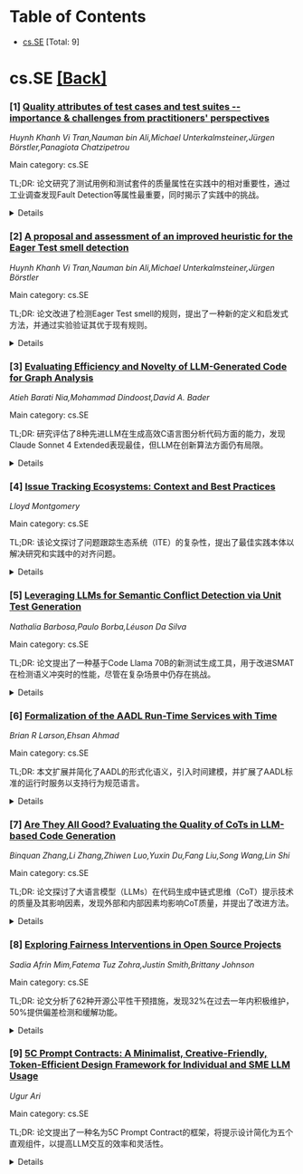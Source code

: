 <div id=toc></div>

# Table of Contents

- [cs.SE](#cs.SE) [Total: 9]


<div id='cs.SE'></div>

# cs.SE [[Back]](#toc)

### [1] [Quality attributes of test cases and test suites -- importance & challenges from practitioners' perspectives](https://arxiv.org/abs/2507.06343)
*Huynh Khanh Vi Tran,Nauman bin Ali,Michael Unterkalmsteiner,Jürgen Börstler,Panagiota Chatzipetrou*

Main category: cs.SE

TL;DR: 论文研究了测试用例和测试套件的质量属性在实践中的相对重要性，通过工业调查发现Fault Detection等属性最重要，同时揭示了实践中的挑战。


<details>
  <summary>Details</summary>
Motivation: 理解测试用例和测试套件质量属性的相对重要性及实践中的挑战，为研究方向和公司支持提供依据。

Method: 基于文献综述设计问卷，通过LinkedIn采样，收集354份从业者反馈。

Result: Fault Detection、Usability等属性最重要，资源效率等属性意见分歧；挑战包括定义不足、缺乏指标等。

Conclusion: 研究结果可为学术研究方向和企业支持实践者提供指导，以提升测试质量。

Abstract: Context: The quality of the test suites and the constituent test cases
significantly impacts confidence in software testing. While research has
identified several quality attributes of test cases and test suites, there is a
need for a better understanding of their relative importance in practice.
Objective: We investigate practitioners' perceptions regarding the relative
importance of quality attributes of test cases and test suites and the
challenges they face in ensuring the perceived important quality attributes.
Method: We conducted an industrial survey using a questionnaire based on the
quality attributes identified in an extensive literature review. We used a
sampling strategy that leverages LinkedIn to draw a large and heterogeneous
sample of professionals with experience in software testing. Results: We
collected 354 responses from practitioners with a wide range of experience. We
found that the majority of practitioners rated Fault Detection, Usability,
Maintainability, Reliability, and Coverage to be the most important quality
attributes. Resource Efficiency, Reusability, and Simplicity received the most
divergent opinions, which, according to our analysis, depend on the
software-testing contexts. We identified common challenges that apply to the
important attributes, namely inadequate definition, lack of useful metrics,
lack of an established review process, and lack of external support.
Conclusion: The findings point out where practitioners actually need further
support with respect to achieving high-quality test cases and test suites under
different software testing contexts. The findings can serve as a guideline for
academic researchers when looking for research directions on the topic. The
findings can also be used to encourage companies to provide more support to
practitioners to achieve high-quality test cases and test suites.

</details>


### [2] [A proposal and assessment of an improved heuristic for the Eager Test smell detection](https://arxiv.org/abs/2507.06354)
*Huynh Khanh Vi Tran,Nauman bin Ali,Michael Unterkalmsteiner,Jürgen Börstler*

Main category: cs.SE

TL;DR: 论文改进了检测Eager Test smell的规则，提出了一种新的定义和启发式方法，并通过实验验证其优于现有规则。


<details>
  <summary>Details</summary>
Motivation: 现有检测Eager Test smell的规则存在不足，导致检测结果不一致，无法满足实践需求。

Method: 通过文献综述分析现有定义和规则，提出新的定义和启发式方法，并在300个Java单元测试案例中手动验证。

Result: 发现现有规则因定义不明确导致检测结果不一致，新启发式方法能更准确地识别Eager Test smell。

Conclusion: 新启发式方法更精确地捕捉了Eager Test smell的本质，有望解决实践中的问题。

Abstract: Context: The evidence for the prevalence of test smells at the unit testing
level has relied on the accuracy of detection tools, which have seen intense
research in the last two decades. The Eager Test smell, one of the most
prevalent, is often identified using simplified detection rules that
practitioners find inadequate. Objective: We aim to improve the rules for
detecting the Eager Test smell. Method: We reviewed the literature on test
smells to analyze the definitions and detection rules of the Eager Test smell.
We proposed a novel, unambiguous definition of the test smell and a heuristic
to address the limitations of the existing rules. We evaluated our heuristic
against existing detection rules by manually applying it to 300 unit test cases
in Java. Results: Our review identified 56 relevant studies. We found that
inadequate interpretations of original definitions of the Eager Test smell led
to imprecise detection rules, resulting in a high level of disagreement in
detection outcomes. Also, our heuristic detected patterns of eager and
non-eager tests that existing rules missed. Conclusion: Our heuristic captures
the essence of the Eager Test smell more precisely; hence, it may address
practitioners' concerns regarding the adequacy of existing detection rules.

</details>


### [3] [Evaluating Efficiency and Novelty of LLM-Generated Code for Graph Analysis](https://arxiv.org/abs/2507.06463)
*Atieh Barati Nia,Mohammad Dindoost,David A. Bader*

Main category: cs.SE

TL;DR: 研究评估了8种先进LLM在生成高效C语言图分析代码方面的能力，发现Claude Sonnet 4 Extended表现最佳，但LLM在创新算法方面仍有局限。


<details>
  <summary>Details</summary>
Motivation: 现有研究多关注功能正确性或高级语言（如Python），缺乏对LLM生成高效C语言代码的系统评估。

Method: 采用两种方法：一是测试LLM生成优于现有算法的代码能力，二是评估其生成可集成到基准测试中的图算法能力。

Result: Claude Sonnet 4 Extended在生成即用代码和效率方面表现最佳，甚至超越人工编写的基线。

Conclusion: 当代LLM擅长优化和集成现有算法，但在发明新技术方面仍有不足。

Abstract: Large Language Models (LLMs) are increasingly used to automate software
development, yet most prior evaluations focus on functional correctness or
high-level languages such as Python. We present the first systematic study of
LLMs' ability to generate efficient C implementations of graph-analysis
routines--code that must satisfy the stringent runtime and memory constraints.
Eight state-of-the-art models (OpenAI ChatGPT o3 and o4-mini-high, Anthropic
Claude 4 Sonnet and Sonnet Extended, Google Gemini 2.5 Flash and Pro, xAI Grok
3-Think, and DeepSeek DeepThink R1) are benchmarked by two distinct approaches.
The first approach checks the ability of LLMs in generating an algorithm
outperforming other present algorithms in the benchmark. The second approach
evaluates the ability of LLMs to generate graph algorithms for integration into
the benchmark. Results show that Claude Sonnet 4 Extended achieves the best
result in the case of ready-to-use code generation and efficiency,
outperforming human-written baselines in triangle counting. The study confirms
that contemporary LLMs excel at optimizing and integrating established
algorithms but not inventing novel techniques. We provide prompts, the first
approach's generated code, and measurement scripts to foster reproducible
research.

</details>


### [4] [Issue Tracking Ecosystems: Context and Best Practices](https://arxiv.org/abs/2507.06704)
*Lloyd Montgomery*

Main category: cs.SE

TL;DR: 该论文探讨了问题跟踪生态系统（ITE）的复杂性，提出了最佳实践本体以解决研究和实践中的对齐问题。


<details>
  <summary>Details</summary>
Motivation: 理解问题跟踪生态系统（ITE）的复杂性和多样性，填补现有研究的空白。

Method: 通过访谈从业者和对多种问题跟踪系统（ITS）进行档案分析。

Result: 揭示了ITE问题的上下文依赖性，提出了最佳实践本体。

Conclusion: 需要更多上下文特定的ITE研究，最佳实践本体有助于对齐研究和实践。

Abstract: Issue Tracking Systems (ITSs), such as GitHub and Jira, are popular tools
that support Software Engineering (SE) organisations through the management of
``issues'', which represent different SE artefacts such as requirements,
development tasks, and maintenance items. ITSs also support internal linking
between issues, and external linking to other tools and information sources.
This provides SE organisations key forms of documentation, including forwards
and backwards traceability (e.g., Feature Requests linked to sprint releases
and code commits linked to Bug Reports). An Issue Tracking Ecosystem (ITE) is
the aggregate of the central ITS and the related SE artefacts, stakeholders,
and processes -- with an emphasis on how these contextual factors interact with
the ITS. The quality of ITEs is central to the success of these organisations
and their software products. There are challenges, however, within ITEs,
including complex networks of interlinked artefacts and diverse workflows.
While ITSs have been the subject of study in SE research for decades, ITEs as a
whole need further exploration.
  In this thesis, I undertake the challenge of understanding ITEs at a broader
level, addressing these questions regarding complexity and diversity. I
interviewed practitioners and performed archival analysis on a diverse set of
ITSs. These analyses revealed the context-dependent nature of ITE problems,
highlighting the need for context-specific ITE research. While previous work
has produced many solutions to specific ITS problems, these solutions are not
consistently framed in a context-rich and comparable way, leading to a desire
for more aligned solutions across research and practice. To address this
emergent information and lack of alignment, I created the Best Practice
Ontology for ITEs. <... truncated due to arXiv abstract character limit ...>

</details>


### [5] [Leveraging LLMs for Semantic Conflict Detection via Unit Test Generation](https://arxiv.org/abs/2507.06762)
*Nathalia Barbosa,Paulo Borba,Léuson Da Silva*

Main category: cs.SE

TL;DR: 论文提出了一种基于Code Llama 70B的新测试生成工具，用于改进SMAT在检测语义冲突时的性能，尽管在复杂场景中仍存在挑战。


<details>
  <summary>Details</summary>
Motivation: 传统合并工具无法检测语义冲突，SMAT虽有效但存在高假阴性率，研究探索LLM是否能克服现有测试生成工具的局限性。

Method: 集成基于Code Llama 70B的新测试生成工具到SMAT中，评估不同交互策略、提示内容和参数配置的效果。

Result: LLM生成的测试在复杂场景中仍具挑战性和计算成本高，但显示出改进语义冲突检测的潜力。

Conclusion: LLM在测试生成方面有潜力，但需进一步优化以应对复杂系统的需求。

Abstract: Semantic conflicts arise when a developer introduces changes to a codebase
that unintentionally affect the behavior of changes integrated in parallel by
other developers. Traditional merge tools are unable to detect such conflicts,
so complementary tools like SMAT have been proposed. SMAT relies on generating
and executing unit tests: if a test fails on the base version, passes on a
developer's modified version, but fails again after merging with another
developer's changes, a semantic conflict is indicated. While SMAT is effective
at detecting conflicts, it suffers from a high rate of false negatives, partly
due to the limitations of unit test generation tools such as Randoop and
Evosuite. To investigate whether large language models (LLMs) can overcome
these limitations, we propose and integrate a new test generation tool based on
Code Llama 70B into SMAT. We explore the model's ability to generate tests
using different interaction strategies, prompt contents, and parameter
configurations. Our evaluation uses two samples: a benchmark with simpler
systems from related work, and a more significant sample based on complex,
real-world systems. We assess the effectiveness of the new SMAT extension in
detecting conflicts. Results indicate that, although LLM-based test generation
remains challenging and computationally expensive in complex scenarios, there
is promising potential for improving semantic conflict detection.
  --
  Conflitos sem^anticos surgem quando um desenvolvedor introduz mudan\c{c}as em
uma base de c\'odigo que afetam, de forma n~ao intencional, o comportamento de
altera\c{c}~oes integradas em paralelo por outros desenvolvedores. Ferramentas
tradicionais de merge n~ao conseguem detectar esse tipo de conflito, por isso
ferramentas complementares como o SMAT foram propostas. O SMAT depende da
gera\c{c}~ao e execu\c{c}~ao de testes de unidade: se um teste falha na vers~ao
base, passa na vers~ao modificada por um desenvolvedor, mas volta a falhar
ap\'os o merge com as mudan\c{c}as de outro desenvolvedor, um conflito
sem^antico \'e identificado. Embora o SMAT seja eficaz na detec\c{c}~ao de
conflitos, apresenta alta taxa de falsos negativos, em parte devido \`as
limita\c{c}~oes das ferramentas de gera\c{c}~ao de testes como Randoop e
Evosuite. Para investigar se modelos de linguagem de grande porte (LLMs) podem
superar essas limita\c{c}~oes, propomos e integramos ao SMAT uma nova
ferramenta de gera\c{c}~ao de testes baseada no Code Llama 70B. Exploramos a
capacidade do modelo de gerar testes utilizando diferentes estrat\'egias de
intera\c{c}~ao, conte\'udos de prompts e configura\c{c}~oes de par^ametros.
Nossa avalia\c{c}~ao utiliza duas amostras: um benchmark com sistemas mais
simples, usados em trabalhos relacionados, e uma amostra mais significativa
baseada em sistemas complexos e reais. Avaliamos a efic\'acia da nova extens~ao
do SMAT na detec\c{c}~ao de conflitos. Os resultados indicam que, embora a
gera\c{c}~ao de testes por LLM em cen\'arios complexos ainda seja desafiadora e
custosa computacionalmente, h\'a potencial promissor para aprimorar a
detec\c{c}~ao de conflitos sem^anticos.

</details>


### [6] [Formalization of the AADL Run-Time Services with Time](https://arxiv.org/abs/2507.06881)
*Brian R Larson,Ehsan Ahmad*

Main category: cs.SE

TL;DR: 本文扩展并简化了AADL的形式化语义，引入时间建模，并扩展了AADL标准的运行时服务以支持行为规范语言。


<details>
  <summary>Details</summary>
Motivation: AADL标准缺乏对时间的明确建模，且运行时服务未涵盖行为规范语言的需求。

Method: 使用基于Kripke结构的模态逻辑进行形式化建模，并扩展AADL运行时服务以支持BLESS和BA语言。

Result: 提出了一个包含时间建模的AADL运行时服务实现示例，展示了HAMR工具对BLESS行为的支持。

Conclusion: 该研究填补了AADL在时间建模和行为规范语言支持上的空白，为嵌入式系统设计提供了更完整的工具链。

Abstract: The Architecture Analysis & Design Language (AADL) is an architecture
description language for design of cyber-physical systems--machines controlled
by software. The AADL standard, SAE International AS5506D, describes Run-Time
Services (RTS) to be provided to execute AADL models in accordance with
semantics defined by the standard. The RTS of primary concern are transport
services and timing services. Although, the study presented in [1] sets a
foundation for the formal semantics of AADL, but without modeling time. This
paper extends and simplifies this formalization using a modal logic defined by
a Kripke structure, to explicitly include time. The RTS defined in the AADL
standard are also expanded to support reactive state-transition machines of the
Behavior Specification annex standard language (BA) and its closely-related,
formally-defined counterpart, the Behavior Language for Embedded Systems with
Software (BLESS). An example of AADL RTS with time, implemented by the High
Assurance Modeling and Rapid Engineering for Embedded Systems (HAMR) for
state-transition machine behavior written in BLESS, is also presented.

</details>


### [7] [Are They All Good? Evaluating the Quality of CoTs in LLM-based Code Generation](https://arxiv.org/abs/2507.06980)
*Binquan Zhang,Li Zhang,Zhiwen Luo,Yuxin Du,Fang Liu,Song Wang,Lin Shi*

Main category: cs.SE

TL;DR: 论文探讨了大语言模型（LLMs）在代码生成中链式思维（CoT）提示技术的质量及其影响因素，发现外部和内部因素均影响CoT质量，并提出了改进方法。


<details>
  <summary>Details</summary>
Motivation: 研究LLMs生成的CoT质量及其对代码生成的影响，以提升代码的正确性和可靠性。

Method: 通过分析1,023个失败代码样本和210个CoT-代码对，评估CoT质量，并通过提示LLMs改进低质量CoT。

Result: 发现外部因素（53.60%）和内部因素（40.10%）影响CoT质量；即使CoT正确，18.5%的代码仍有错误；改进低质量CoT可行。

Conclusion: 研究揭示了CoT在代码生成中的关键挑战，为提升LLM推理和可靠性提供了方向。

Abstract: Large language models (LLMs) have demonstrated impressive performance in code
generation, particularly when augmented with chain-of-thought (CoT) prompting
techniques. They break down requirements into intermediate reasoning steps,
which act as design rationales to guide LLMs in writing code like human
programmers. Thus, the quality of these steps is crucial for ensuring the
correctness and reliability of the generated code. However, little is known
about the quality of CoT generated by LLMs. To what extent can we trust the
thoughts generated by LLMs? How good are they? This paper empirically explores
the external and internal factors of why LLMs generate unsatisfactory CoTs by
analyzing 1,023 failed code samples on two widely used code generation
benchmarks. We also evaluate their impact on code generation performance by
analyzing 210 CoT-code pairs and refining the unsatisfied CoTs by prompting
LLMs. Our study reveals three key findings: (1) External factors (53.60%), such
as unclear requirements and lack of context, mainly affect CoT quality, while
internal factors (40.10%) stem from LLMs' misunderstanding prompts. (2) Even
when CoTs are correct, 18.5% of the generated code contains errors due to
instruction-following issues; conversely, 11.90% of correct code is paired with
flawed CoTs. (3) Refining low-quality CoTs is feasible, i.e., LLMs improve when
given detailed problem descriptions. These findings highlight key challenges in
CoT-based code generation and suggest directions for improving LLM reasoning
and reliability.

</details>


### [8] [Exploring Fairness Interventions in Open Source Projects](https://arxiv.org/abs/2507.07026)
*Sadia Afrin Mim,Fatema Tuz Zohra,Justin Smith,Brittany Johnson*

Main category: cs.SE

TL;DR: 论文分析了62种开源公平性干预措施，发现32%在过去一年内积极维护，50%提供偏差检测和缓解功能。


<details>
  <summary>Details</summary>
Motivation: 机器学习模型的偏见在关键领域（如刑事司法和医疗）产生了负面影响，但公平性干预措施的采用率低。

Method: 系统识别并分析62种开源公平性干预措施，评估其维护状态和功能。

Result: 32%的干预措施在过去一年内积极维护，50%提供偏差检测和缓解功能。

Conclusion: 开源公平性干预措施的维护和功能分布不均，需提高实践者的认知和采用。

Abstract: The deployment of biased machine learning (ML) models has resulted in adverse
effects in crucial sectors such as criminal justice and healthcare. To address
these challenges, a diverse range of machine learning fairness interventions
have been developed, aiming to mitigate bias and promote the creation of more
equitable models. Despite the growing availability of these interventions,
their adoption in real-world applications remains limited, with many
practitioners unaware of their existence. To address this gap, we
systematically identified and compiled a dataset of 62 open source fairness
interventions and identified active ones. We conducted an in-depth analysis of
their specifications and features to uncover considerations that may drive
practitioner preference and to identify the software interventions actively
maintained in the open source ecosystem. Our findings indicate that 32% of
these interventions have been actively maintained within the past year, and 50%
of them offer both bias detection and mitigation capabilities, mostly during
inprocessing.

</details>


### [9] [5C Prompt Contracts: A Minimalist, Creative-Friendly, Token-Efficient Design Framework for Individual and SME LLM Usage](https://arxiv.org/abs/2507.07045)
*Ugur Ari*

Main category: cs.SE

TL;DR: 论文提出了一种名为5C Prompt Contract的框架，将提示设计简化为五个直观组件，以提高LLM交互的效率和灵活性。


<details>
  <summary>Details</summary>
Motivation: 随着大型语言模型（LLM）在关键任务中的应用增加，需要一种既系统又简洁的提示设计框架，以降低认知和令牌开销。

Method: 提出了5C Prompt Contract框架，包括Character、Cause、Constraint、Contingency和Calibration五个组件，旨在优化提示设计。

Result: 实验表明，5C框架在多种LLM架构中均能高效利用输入令牌，同时保持输出的一致性和丰富性。

Conclusion: 5C框架特别适合资源有限的中小企业和个人，提供了一种可靠且灵活的LLM交互方法。

Abstract: The progression from traditional prompt engineering to a more rigorous
discipline of prompt design marks a pivotal shift in human-LLM interaction. As
Large Language Models (LLMs) become increasingly embedded in mission-critical
applications, there emerges a pressing need for frameworks that are not only
explicit and systematic but also minimal enough to remain practical and broadly
accessible. While many existing approaches address prompt structuring through
elaborate Domain-Specific Languages (DSLs) or multi-layered templates, such
methods can impose significant token and cognitive overhead, potentially
constraining the model's creative capacity. In this context, we propose the 5C
Prompt Contract, a framework that distills prompt design into five intuitive
components: Character, Cause, Constraint, Contingency, and Calibration. This
minimal cognitive schema explicitly integrates fallback and output optimization
directives, fostering reliable, interpretable, and creatively flexible AI
interactions. Experimental results demonstrate that the 5C framework
consistently achieves superior input token efficiency while maintaining rich
and consistent outputs across diverse LLM architectures (OpenAI, Anthropic,
DeepSeek, and Gemini), making it particularly suited for individuals and
Small-to-Medium Enterprises (SMEs) with limited AI engineering resources.

</details>
